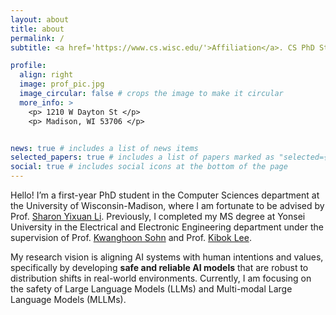 ```yaml
---
layout: about
title: about
permalink: /
subtitle: <a href='https://www.cs.wisc.edu/'>Affiliation</a>. CS PhD Student at UW-Madison

profile:
  align: right
  image: prof_pic.jpg
  image_circular: false # crops the image to make it circular
  more_info: >
    <p> 1210 W Dayton St </p>
    <p> Madison, WI 53706 </p>


news: true # includes a list of news items
selected_papers: true # includes a list of papers marked as "selected={true}"
social: true # includes social icons at the bottom of the page
---
```


Hello! I’m a first-year PhD student in the Computer Sciences department at the University of Wisconsin-Madison, where I am fortunate to be advised by Prof. [Sharon Yixuan Li](https://pages.cs.wisc.edu/~sharonli/). Previously, I completed my MS degree at Yonsei University in the Electrical and Electronic Engineering department under the supervision of Prof. [Kwanghoon Sohn](https://diml.yonsei.ac.kr/) and Prof. [Kibok Lee](https://ml.yonsei.ac.kr/).

My research vision is aligning AI systems with human intentions and values, specifically by developing **safe and reliable AI models** that are robust to distribution shifts in real-world environments. Currently, I am focusing on the safety of Large Language Models (LLMs) and Multi-modal Large Language Models (MLLMs).
